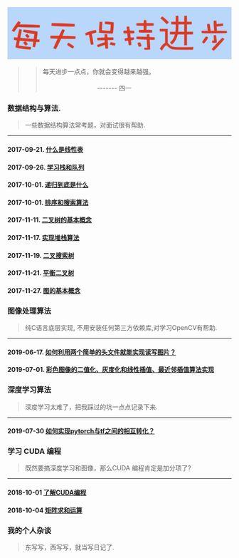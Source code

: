 ![image](./docs/daydayup.png)

>> 每天进步一点点，你就会变得越来越强。<br>
>>&nbsp;&nbsp;&nbsp;&nbsp;&nbsp;&nbsp;&nbsp;&nbsp;&nbsp;&nbsp;&nbsp;&nbsp;&nbsp;&nbsp;&nbsp;&nbsp;&nbsp;&nbsp;&nbsp;&nbsp;&nbsp;&nbsp;&nbsp;&nbsp;&nbsp;&nbsp;&nbsp;&nbsp;&nbsp;&nbsp;&nbsp;&nbsp;&nbsp;&nbsp;&nbsp;&nbsp;&nbsp;&nbsp;&nbsp;&nbsp;&nbsp;&nbsp;&nbsp;&nbsp;&nbsp;&nbsp;&nbsp;&nbsp;&nbsp;&nbsp;&nbsp;&nbsp;&nbsp;&nbsp;&nbsp;&nbsp;&nbsp;&nbsp;&nbsp;&nbsp;&nbsp;&nbsp;&nbsp;&nbsp;&nbsp;&nbsp;&nbsp;&nbsp;&nbsp;&nbsp;&nbsp;&nbsp;&nbsp;&nbsp;&nbsp;&nbsp;&nbsp;&nbsp;&nbsp;&nbsp;&nbsp;&nbsp;&nbsp;&nbsp;&nbsp;&nbsp;&nbsp;&nbsp;&nbsp;&nbsp;&nbsp;&nbsp;&nbsp;&nbsp;&nbsp;&nbsp;&nbsp;&nbsp;&nbsp;&nbsp;&nbsp;&nbsp;&nbsp;&nbsp;&nbsp;&nbsp;&nbsp;&nbsp;&nbsp;&nbsp;&nbsp;&nbsp;&nbsp;&nbsp;&nbsp;&nbsp;&nbsp;&nbsp;&nbsp;&nbsp;&nbsp;&nbsp;&nbsp;&nbsp;&nbsp;&nbsp;&nbsp;&nbsp;&nbsp;&nbsp;&nbsp;&nbsp;&nbsp;&nbsp;&nbsp;&nbsp;&nbsp;&nbsp;------- 四一

### 数据结构与算法.
> 一些数据结构算法常考题，对面试很有帮助.
--------------------
#### 2017-09-21. [什么是线性表](https://nbviewer.jupyter.org/github/YunYang1994/CodeFun/blob/master/000-data_structure/1.什么是线性表.ipynb)
#### 2017-09-26. [学习栈和队列](https://nbviewer.jupyter.org/github/YunYang1994/CodeFun/blob/master/000-data_structure/2.学习栈和队列.ipynb)
#### 2017-10-01. [递归到底是什么](https://nbviewer.jupyter.org/github/YunYang1994/CodeFun/blob/master/000-data_structure/3.递归到底是什么.ipynb)
#### 2017-10-01. [排序和搜索算法](https://nbviewer.jupyter.org/github/YunYang1994/CodeFun/blob/master/000-data_structure/4.排序和搜索算法.ipynb)
#### 2017-11-11. [二叉树的基本概念](https://nbviewer.jupyter.org/github/YunYang1994/CodeFun/blob/master/000-data_structure/5.1.二叉树的基本概念.ipynb)
#### 2017-11-17. [实现堆栈算法](https://nbviewer.jupyter.org/github/YunYang1994/CodeFun/blob/master/000-data_structure/5.2.实现堆栈算法.ipynb)
#### 2017-11-19. [二叉搜索树](https://nbviewer.jupyter.org/github/YunYang1994/CodeFun/blob/master/000-data_structure/5.3.二叉搜索树.ipynb)
#### 2017-11-21. [平衡二叉树](https://nbviewer.jupyter.org/github/YunYang1994/CodeFun/blob/master/000-data_structure/5.4.平衡二叉树.ipynb)
#### 2017-11-27. [图的基本概念](https://nbviewer.jupyter.org/github/YunYang1994/CodeFun/blob/master/000-data_structure/6.1.图的基本概念.ipynb)


### 图像处理算法
> 纯C语言底层实现, 不用安装任何第三方依赖库,对学习OpenCV有帮助.
--------------------
#### 2019-06-17. [如何利用两个简单的头文件就能实现读写图片？](https://github.com/YunYang1994/CodeFun/tree/master/001-stb_image#stb_image)
#### 2019-07-01. [彩色图像的二值化、灰度化和线性插值、最近邻插值算法实现](https://github.com/YunYang1994/CodeFun/tree/master/002-image_basics)

### 深度学习算法
> 深度学习太难了，把我踩过的坑一点点记录下来.
--------------------
#### 2019-07-30 [如何实现pytorch与tf之间的相互转化？](https://github.com/YunYang1994/CodeFun/tree/master/003-pytorch2tf)

### 学习 CUDA 编程
> 既然要搞深度学习和图像，那么CUDA 编程肯定是加分项了?
--------------------
#### 2018-10-01 [了解CUDA编程](https://github.com/YunYang1994/cuda-tutorial/blob/master/004-cuda_tutorial/chapter01)
#### 2018-10-04 [矩阵求和运算](https://github.com/YunYang1994/cuda-tutorial/blob/master/004-cuda_tutorial/chapter02)

### 我的个人杂谈
> 东写写，西写写，就当写日记了.

